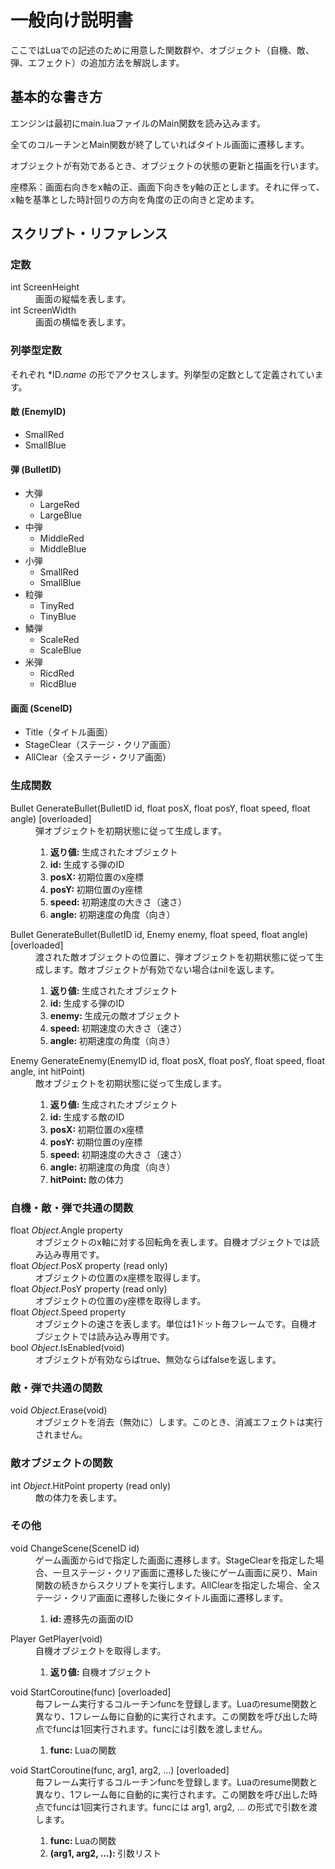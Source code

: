 # 一般向け説明書

ここではLuaでの記述のために用意した関数群や、オブジェクト（自機、敵、弾、エフェクト）の追加方法を解説します。

## 基本的な書き方

エンジンは最初にmain.luaファイルのMain関数を読み込みます。

全てのコルーチンとMain関数が終了していればタイトル画面に遷移します。

オブジェクトが有効であるとき、オブジェクトの状態の更新と描画を行います。

座標系：画面右向きをx軸の正、画面下向きをy軸の正とします。それに伴って、x軸を基準とした時計回りの方向を角度の正の向きと定めます。

## スクリプト・リファレンス

### 定数

<dl>
    <dt>int ScreenHeight</dt>
    <dd>画面の縦幅を表します。</dd>
    <dt>int ScreenWidth</dt>
    <dd>画面の横幅を表します。</dd>
</dl>

### 列挙型定数

それぞれ \*ID.*name* の形でアクセスします。列挙型の定数として定義されています。

#### 敵 (EnemyID)

- SmallRed
- SmallBlue

#### 弾 (BulletID)

- 大弾
    - LargeRed
    - LargeBlue
- 中弾
    - MiddleRed
    - MiddleBlue
- 小弾
    - SmallRed
    - SmallBlue
- 粒弾
    - TinyRed
    - TinyBlue
- 鱗弾
    - ScaleRed
    - ScaleBlue
- 米弾
    - RicdRed
    - RicdBlue

#### 画面 (SceneID)

- Title（タイトル画面）
- StageClear（ステージ・クリア画面）
- AllClear（全ステージ・クリア画面）

### 生成関数

<dl>
    <dt>Bullet GenerateBullet(BulletID id, float posX, float posY, float speed, float angle) [overloaded]</dt>
    <dd>弾オブジェクトを初期状態に従って生成します。</dd>
    <dd>
        <ol>
            <li><b>返り値: </b>生成されたオブジェクト</li>
            <li><b>id: </b>生成する弾のID</li>
            <li><b>posX: </b>初期位置のx座標</li>
            <li><b>posY: </b>初期位置のy座標</li>
            <li><b>speed: </b>初期速度の大きさ（速さ）</li>
            <li><b>angle: </b>初期速度の角度（向き）</li>
        </ol>
    </dd>
    <dt>Bullet GenerateBullet(BulletID id, Enemy enemy, float speed, float angle) [overloaded]</dt>
    <dd>渡された敵オブジェクトの位置に、弾オブジェクトを初期状態に従って生成します。敵オブジェクトが有効でない場合はnilを返します。</dd>
    <dd>
        <ol>
            <li><b>返り値: </b>生成されたオブジェクト</li>
            <li><b>id: </b>生成する弾のID</li>
            <li><b>enemy: </b>生成元の敵オブジェクト</li>
            <li><b>speed: </b>初期速度の大きさ（速さ）</li>
            <li><b>angle: </b>初期速度の角度（向き）</li>
        </ol>
    </dd>
    <dt>Enemy GenerateEnemy(EnemyID id, float posX, float posY, float speed, float angle, int hitPoint)</dt>
    <dd>敵オブジェクトを初期状態に従って生成します。</dd>
    <dd>
        <ol>
            <li><b>返り値: </b>生成されたオブジェクト</li>
            <li><b>id: </b>生成する敵のID</li>
            <li><b>posX: </b>初期位置のx座標</li>
            <li><b>posY: </b>初期位置のy座標</li>
            <li><b>speed: </b>初期速度の大きさ（速さ）</li>
            <li><b>angle: </b>初期速度の角度（向き）</li>
            <li><b>hitPoint: </b>敵の体力</li>
        </ol>
    </dd>
</dl>

### 自機・敵・弾で共通の関数

<dl>
    <dt>float <i>Object</i>.Angle property</dt>
    <dd>オブジェクトのx軸に対する回転角を表します。自機オブジェクトでは読み込み専用です。</dd>
    <dt>float <i>Object</i>.PosX property (read only)</dt>
    <dd>オブジェクトの位置のx座標を取得します。</dd>
    <dt>float <i>Object</i>.PosY property (read only)</dt>
    <dd>オブジェクトの位置のy座標を取得します。</dd>
    <dt>float <i>Object</i>.Speed property</dt>
    <dd>オブジェクトの速さを表します。単位は1ドット毎フレームです。自機オブジェクトでは読み込み専用です。</dd>
    <dt>bool <i>Object</i>.IsEnabled(void)</dt>
    <dd>オブジェクトが有効ならばtrue、無効ならばfalseを返します。</dd>
</dl>

### 敵・弾で共通の関数

<dl>
    <dt>void <i>Object</i>.Erase(void)</dt>
    <dd>オブジェクトを消去（無効に）します。このとき、消滅エフェクトは実行されません。</dd>
</dl>

### 敵オブジェクトの関数

<dl>
    <dt>int <i>Object</i>.HitPoint property (read only)</dt>
    <dd>敵の体力を表します。</dd>
</dl>

### その他

<dl>
    <dt>void ChangeScene(SceneID id)</dt>
    <dd>ゲーム画面からidで指定した画面に遷移します。StageClearを指定した場合、一旦ステージ・クリア画面に遷移した後にゲーム画面に戻り、Main関数の続きからスクリプトを実行します。AllClearを指定した場合、全ステージ・クリア画面に遷移した後にタイトル画面に遷移します。</dd>
    <dd>
        <ol>
            <li><b>id: </b>遷移先の画面のID</li>
        </ol>
    </dd>
    <dt>Player GetPlayer(void)</dt>
    <dd>自機オブジェクトを取得します。</dd>
    <dd>
        <ol>
            <li><b>返り値: </b>自機オブジェクト</li>
        </ol>
    </dd>
    <dt>void StartCoroutine(func) [overloaded]</dt>
    <dd>毎フレーム実行するコルーチンfuncを登録します。Luaのresume関数と異なり、1フレーム毎に自動的に実行されます。この関数を呼び出した時点でfuncは1回実行されます。funcには引数を渡しません。</dd>
    <dd>
        <ol>
            <li><b>func: </b>Luaの関数</li>
        </ol>
    </dd>
    <dt>void StartCoroutine(func, arg1, arg2, ...) [overloaded]</dt>
    <dd>毎フレーム実行するコルーチンfuncを登録します。Luaのresume関数と異なり、1フレーム毎に自動的に実行されます。この関数を呼び出した時点でfuncは1回実行されます。funcには arg1, arg2, ... の形式で引数を渡します。</dd>
    <dd>
        <ol>
            <li><b>func: </b>Luaの関数</li>
            <li><b>(arg1, arg2, ...): </b>引数リスト</li>
        </ol>
    </dd>
</dl>